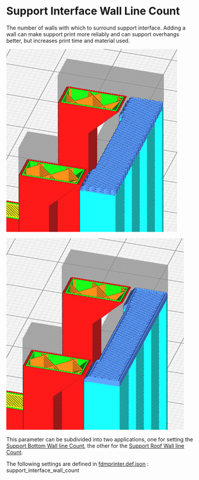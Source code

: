 # Support Interface Wall Line Count

The number of walls with which to surround support interface. Adding a wall can make support print more reliably and can support overhangs better, but increases print time and material used.

![Support Interface Zero Wall Line](../images-mb/support_interface_wall_count_0.png)

![Support Interface One Wall Line](../images-mb/support_interface_wall_count_1.png)

This parameter can be subdivided into two applications, one for setting the [Support Bottom Wall line Count](support_bottom_wall_line_count.md), the other for the [Support Roof Wall line Count](support_roof_wall_line_count.md).


The following settings are defined in [fdmprinter.def.json](https://github.com/smartavionics/Cura/blob/mb-master/resources/definitions/fdmprinter.def.json) : support_interface_wall_count